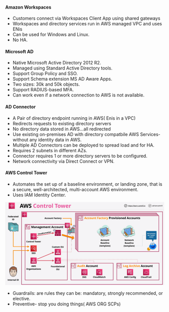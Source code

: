 #### Amazon Workspaces

- Customers connect via Workspaces Client App using shared gateways
- Workspaces and directory services run in AWS managed VPC and uses ENis
- Can be used for Windows and Linux.
- No HA.

#### Microsoft AD

- Native Microsoft Active Directory 2012 R2.
- Managed using Standard Active Directory tools.
- Support Group Policy and SSO.
- Support Schema extension MS AD Aware Apps.
- Two sizes: 30k and 50k objects.
- Support RADIUS-based MFA.
- Can work even if a network connection to AWS is not available.

#### AD Connector
- A Pair of directory endpoint running in AWS( Enis in a VPC)
- Redirects requests to existing directory servers
- No directory data stored in AWS...all redirected
- Use existing on-premises AD with directory compatbile AWS Services- without any identity data
in AWS.
- Multiple AD Connectors can be deployed to spread load and for HA.
- Requires 2 subnets in different AZs.
- Connector requires 1 or more directory servers to be configured.
- Network connectivity via Direct Connect or VPN.

#### AWS Control Tower

- Automates the set up of a baseline environment, or landing zone, that is a secure, well-architected, multi-account AWS environment.
- Uses IAM Identity Center.

![img-control-tower](./images/img-control-tower.png)

- Guardrails: are rules they can be: mandatory, strongly recommended, or elective.
- Preventive- stop you doing things( AWS ORG SCPs)
